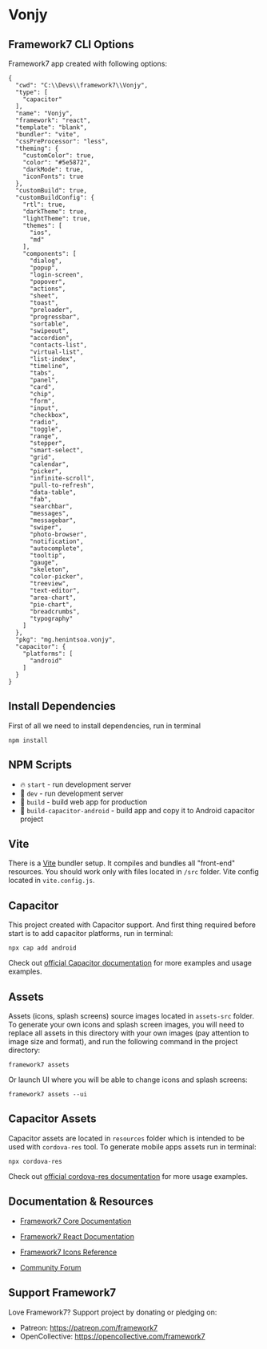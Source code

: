 # Vonjy

## Framework7 CLI Options

Framework7 app created with following options:

```
{
  "cwd": "C:\\Devs\\framework7\\Vonjy",
  "type": [
    "capacitor"
  ],
  "name": "Vonjy",
  "framework": "react",
  "template": "blank",
  "bundler": "vite",
  "cssPreProcessor": "less",
  "theming": {
    "customColor": true,
    "color": "#5e5872",
    "darkMode": true,
    "iconFonts": true
  },
  "customBuild": true,
  "customBuildConfig": {
    "rtl": true,
    "darkTheme": true,
    "lightTheme": true,
    "themes": [
      "ios",
      "md"
    ],
    "components": [
      "dialog",
      "popup",
      "login-screen",
      "popover",
      "actions",
      "sheet",
      "toast",
      "preloader",
      "progressbar",
      "sortable",
      "swipeout",
      "accordion",
      "contacts-list",
      "virtual-list",
      "list-index",
      "timeline",
      "tabs",
      "panel",
      "card",
      "chip",
      "form",
      "input",
      "checkbox",
      "radio",
      "toggle",
      "range",
      "stepper",
      "smart-select",
      "grid",
      "calendar",
      "picker",
      "infinite-scroll",
      "pull-to-refresh",
      "data-table",
      "fab",
      "searchbar",
      "messages",
      "messagebar",
      "swiper",
      "photo-browser",
      "notification",
      "autocomplete",
      "tooltip",
      "gauge",
      "skeleton",
      "color-picker",
      "treeview",
      "text-editor",
      "area-chart",
      "pie-chart",
      "breadcrumbs",
      "typography"
    ]
  },
  "pkg": "mg.henintsoa.vonjy",
  "capacitor": {
    "platforms": [
      "android"
    ]
  }
}
```

## Install Dependencies

First of all we need to install dependencies, run in terminal
```
npm install
```

## NPM Scripts

* 🔥 `start` - run development server
* 🔧 `dev` - run development server
* 🔧 `build` - build web app for production
* 📱 `build-capacitor-android` - build app and copy it to Android capacitor project

## Vite

There is a [Vite](https://vitejs.dev) bundler setup. It compiles and bundles all "front-end" resources. You should work only with files located in `/src` folder. Vite config located in `vite.config.js`.
## Capacitor

This project created with Capacitor support. And first thing required before start is to add capacitor platforms, run in terminal:

```
npx cap add android
```

Check out [official Capacitor documentation](https://capacitorjs.com) for more examples and usage examples.

## Assets

Assets (icons, splash screens) source images located in `assets-src` folder. To generate your own icons and splash screen images, you will need to replace all assets in this directory with your own images (pay attention to image size and format), and run the following command in the project directory:

```
framework7 assets
```

Or launch UI where you will be able to change icons and splash screens:

```
framework7 assets --ui
```

## Capacitor Assets

Capacitor assets are located in `resources` folder which is intended to be used with `cordova-res` tool. To generate  mobile apps assets run in terminal:
```
npx cordova-res
```

Check out [official cordova-res documentation](https://github.com/ionic-team/cordova-res) for more usage examples.

## Documentation & Resources

* [Framework7 Core Documentation](https://framework7.io/docs/)

* [Framework7 React Documentation](https://framework7.io/react/)

* [Framework7 Icons Reference](https://framework7.io/icons/)
* [Community Forum](https://forum.framework7.io)

## Support Framework7

Love Framework7? Support project by donating or pledging on:
- Patreon: https://patreon.com/framework7
- OpenCollective: https://opencollective.com/framework7